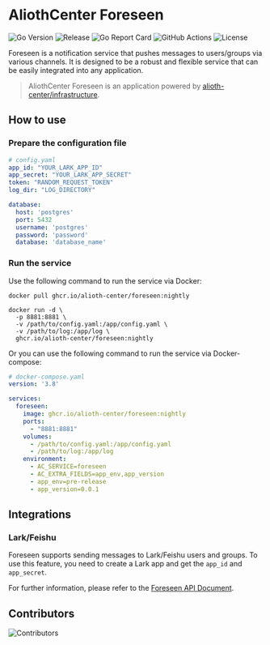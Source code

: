 # AliothCenter Foreseen

![Go Version](https://img.shields.io/github/go-mod/go-version/alioth-center/foreseen)
![Release](https://img.shields.io/github/v/release/alioth-center/foreseen)
![Go Report Card](https://goreportcard.com/badge/github.com/alioth-center/foreseen)
![GitHub Actions](https://img.shields.io/github/actions/workflow/status/alioth-center/foreseen/build.yml?branch=main)
![License](https://img.shields.io/github/license/alioth-center/foreseen)

Foreseen is a notification service that pushes messages to users/groups via various channels. It is designed to be a robust and flexible service that can be easily integrated into any application.

> AliothCenter Foreseen is an application powered by [alioth-center/infrastructure](github.com/alioth-center/infrastructure).

## How to use

### Prepare the configuration file

```yaml
# config.yaml
app_id: "YOUR_LARK_APP_ID"
app_secret: "YOUR_LARK_APP_SECRET"
token: "RANDOM_REQUEST_TOKEN"
log_dir: "LOG_DIRECTORY"

database:
  host: 'postgres'
  port: 5432
  username: 'postgres'
  password: 'password'
  database: 'database_name'
```

### Run the service

Use the following command to run the service via Docker:

```shell
docker pull ghcr.io/alioth-center/foreseen:nightly

docker run -d \
  -p 8881:8881 \
  -v /path/to/config.yaml:/app/config.yaml \
  -v /path/to/log:/app/log \
  ghcr.io/alioth-center/foreseen:nightly
```

Or you can use the following command to run the service via Docker-compose:

```yaml
# docker-compose.yaml
version: '3.8'

services:
  foreseen:
    image: ghcr.io/alioth-center/foreseen:nightly
    ports:
      - "8881:8881"
    volumes:
      - /path/to/config.yaml:/app/config.yaml
      - /path/to/log:/app/log
    environment:
      - AC_SERVICE=foreseen
      - AC_EXTRA_FIELDS=app_env,app_version
      - app_env=pre-release
      - app_version=0.0.1
```


## Integrations

### Lark/Feishu

Foreseen supports sending messages to Lark/Feishu users and groups. To use this feature, you need to create a Lark app and get the `app_id` and `app_secret`.

For further information, please refer to the [Foreseen API Document](https://docs.alioth.center/foreseen-api.html).

## Contributors

![Contributors](https://contrib.rocks/image?repo=alioth-center/foreseen&max=1000)
